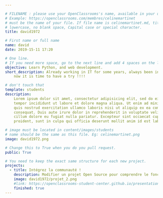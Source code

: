 ```yaml
---

# FILENAME : please use your OpenClassrooms's name, available in your url.
# Example: https://openclassrooms.com/membres/celinemartinet
# must be the name of your file. If file name is celinemartinet.md, title is celinemartinet.
# lowercase, no blank space, Capital case or special character.
title: david1972

# First name or full name
name: david
date: 2019-15-11 17:20

# One line.
# If you need more space, go to the next line and add 4 spaces on the left, as in 'description'.
objective: Learn Python, and web development.
short_description: Already working in IT for some years, always been intersted in programming 
    now it is time to have a try !!!! 

# don't touch that
template: students
description:
    Lorem ipsum dolor sit amet, consectetur adipisicing elit, sed do eiusmod
    tempor incididunt ut labore et dolore magna aliqua. Ut enim ad minim veniam,
    quis nostrud exercitation ullamco laboris nisi ut aliquip ex ea commodo
    consequat. Duis aute irure dolor in reprehenderit in voluptate velit esse
    cillum dolore eu fugiat nulla pariatur. Excepteur sint occaecat cupidatat non
    proident, sunt in culpa qui officia deserunt mollit anim id est laborum.

# image must be located in content/images/students
# name should be the same as this file. Eg: celinemartinet.png
image: david1972.png

# Change this to True when you do you pull request.
public: True

# You need to keep the exact same structure for each new project.
projects:
  - title: Intégrez la communauté !
    description: Modifier un projet Open Source pour comprendre le fonctionnement de Git, de Github et des pull requests. 
    image: david1972/projet_2.png
    #link: https://openclassrooms-student-center.github.io/presentation/students/ratus.html
    finished: true
--- 
```

